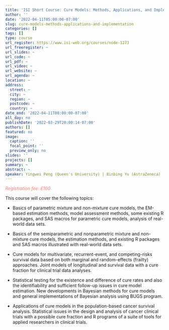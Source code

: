 ```yaml
---
title: 'ISI Short Course: Cure Models: Methods, Applications, and Implementation'
author: ''
date: '2022-04-11T05:00:00-07:00'
slug: cure-models-methods-applications-and-implementation
categories: []
tags: []
type: course
url_register: https://www.isi-web.org/courses/node-1273
url_freeregister: ~
url_slides: ~
url_code: ~
url_pdf: ~
url_video: ~
url_website: ~
url_agenda: ~
location: ~
address:
  street: ~
  city: ~
  region: ~
  postcode: ~
  country: ~
date_end: '2022-04-11T08:00:00-07:00'
all_day: no
publishDate: '2022-03-29T20:00:14-07:00'
authors: []
featured: no
image:
  caption: ''
  focal_point: ''
  preview_only: no
slides: ''
projects: []
summary: ~
abstract: ~
speaker: Yingwei Peng (Queen's University) | Binbing Yu (AstraZeneca)
---
```

<span style="color: salmon;">*Registration fee: £100*</span>
<!--more-->
This course will cover the following topics:  

- Basics of parametric mixture and non-mixture cure models, the EM-based estimation methods, model assessment methods, some existing R packages, and SAS macros for parametric cure models, analysis of real-world data sets.   

- Basics of the semiparametric and nonparametric mixture and non-mixture cure models, the estimation methods, and existing R packages and SAS macros illustrated with real-world data sets.  

- Cure models for multivariate, recurrent-event, and competing-risks survival data based on both marginal and random-effects (frailty) approaches.
Joint models of longitudinal and survival data with a cure fraction for clinical trial data analyses.  

- Statistical testing for the existence and difference of cure rates and also the identifiability and sufficient follow-up issues in cure model estimation.
New developments in Bayesian methods for cure models and general implementations of Bayesian analysis using BUGS program.  

- Applications of cure models in the population-based cancer survival analysis.
Statistical issues in the design and analysis of cancer clinical trials with a possible cure fraction and R programs of a suite of tools for applied researchers in clinical trials.